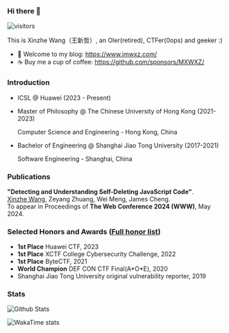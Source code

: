 ### Hi there 👋
![visitors](https://visitor-badge.laobi.icu/badge?page_id=MXWXZ.MXWXZ)

This is Xinzhe Wang（王新哲）, an OIer(retired), CTFer(0ops) and geeker :)

- 🐚 Welcome to my blog: https://www.imwxz.com/
- ☕ Buy me a cup of coffee: https://github.com/sponsors/MXWXZ/

### Introduction
- ICSL @ Huawei (2023 - Present)
- Master of Philosophy @ The Chinese University of Hong Kong (2021-2023)
  
  Computer Science and Engineering - Hong Kong, China
- Bachelor of Engineering @ Shanghai Jiao Tong University (2017-2021)
  
  Software Engineering - Shanghai, China

### Publications

**"Detecting and Understanding Self-Deleting JavaScript Code"**.\
<ins>Xinzhe Wang</ins>, Zeyang Zhuang, Wei Meng, James Cheng.\
To appear in Proceedings of **The Web Conference 2024 (WWW)**, May 2024.

### Selected Honors and Awards ([Full honor list](honor_wall.md))
- **1st Place** Huawei CTF, 2023
- **1st Place** XCTF College Cybersecurity Challenge, 2022
- **1st Place** ByteCTF, 2021
- **World Champion** DEF CON CTF Final(A\*O\*E), 2020
- Shanghai Jiao Tong University original vulnerability reporter, 2019



### Stats

![Github Stats](https://github-readme-stats-mxwxz.vercel.app/api?username=mxwxz&show_icons=true&custom_title=MXWXZ%27s%20GitHub%20Stats)

![WakaTime stats](https://github-readme-stats-mxwxz.vercel.app/api/wakatime?username=mxwxz&layout=compact&langs_count=5)

